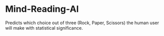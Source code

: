 # Mind-Reading-AI
Predicts which choice out of three (Rock, Paper, Scissors) the human user will make with statistical significance. 

